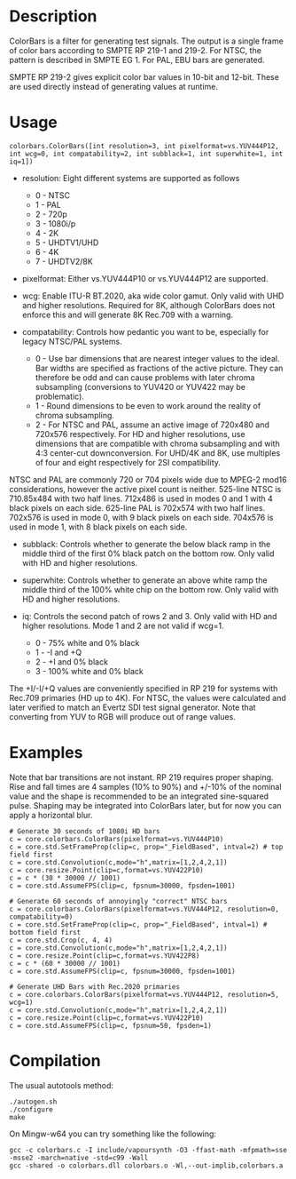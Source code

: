 
Description
===========

ColorBars is a filter for generating test signals.  The output is a single frame of color bars according to SMPTE RP 219-1 and 219-2.  For NTSC, the pattern is described in SMPTE EG 1.  For PAL, EBU bars are generated.

SMPTE RP 219-2 gives explicit color bar values in 10-bit and 12-bit.  These are used directly instead of generating values at runtime.

Usage
=====

    colorbars.ColorBars([int resolution=3, int pixelformat=vs.YUV444P12, int wcg=0, int compatability=2, int subblack=1, int superwhite=1, int iq=1])

* resolution: Eight different systems are supported as follows
   * 0 - NTSC
   * 1 - PAL
   * 2 - 720p
   * 3 - 1080i/p
   * 4 - 2K
   * 5 - UHDTV1/UHD
   * 6 - 4K
   * 7 - UHDTV2/8K
* pixelformat: Either vs.YUV444P10 or vs.YUV444P12 are supported.

* wcg: Enable ITU-R BT.2020, aka wide color gamut.  Only valid with UHD and higher resolutions.  Required for 8K, although ColorBars does not enforce this and will generate 8K Rec.709 with a warning.

* compatability: Controls how pedantic you want to be, especially for legacy NTSC/PAL systems.
   * 0 - Use bar dimensions that are nearest integer values to the ideal.  Bar widths are specified as fractions of the active picture.  They can therefore be odd and can cause problems with later chroma subsampling (conversions to YUV420 or YUV422 may be problematic).
   * 1 - Round dimensions to be even to work around the reality of chroma subsampling.
   * 2 - For NTSC and PAL, assume an active image of 720x480 and 720x576 respectively.  For HD and higher resolutions, use dimensions that are compatible with chroma subsampling and with 4:3 center-cut downconversion.  For UHD/4K and 8K, use multiples of four and eight respectively for 2SI compatibility.

NTSC and PAL are commonly 720 or 704 pixels wide due to MPEG-2 mod16 considerations, however the active pixel count is neither.
525-line NTSC is 710.85x484 with two half lines. 712x486 is used in modes 0 and 1 with 4 black pixels on each side.
625-line PAL is 702x574 with two half lines.  702x576 is used in mode 0, with 9 black pixels on each side.  704x576 is used in mode 1, with 8 black pixels on each side.

* subblack: Controls whether to generate the below black ramp in the middle third of the first 0% black patch on the bottom row.  Only valid with HD and higher resolutions.

* superwhite: Controls whether to generate an above white ramp the middle third of the 100% white chip on the bottom row.  Only valid with HD and higher resolutions.

* iq: Controls the second patch of rows 2 and 3.  Only valid with HD and higher resolutions.  Mode 1 and 2 are not valid if wcg=1.
   * 0 - 75% white and 0% black
   * 1 - -I and +Q
   * 2 - +I and 0% black
   * 3 - 100% white and 0% black

The +I/-I/+Q values are conveniently specified in RP 219 for systems with Rec.709 primaries (HD up to 4K).  For NTSC, the values were calculated and later verified to match an Evertz SDI test signal generator.  Note that converting from YUV to RGB will produce out of range values.

Examples
=====
Note that bar transitions are not instant.  RP 219 requires proper shaping.  Rise and fall times are 4 samples (10% to 90%) and +/-10% of the nominal value and the shape is recommended to be an integrated sine-squared pulse.  Shaping may be integrated into ColorBars later, but for now you can apply a horizontal blur.

    # Generate 30 seconds of 1080i HD bars
    c = core.colorbars.ColorBars(pixelformat=vs.YUV444P10)
    c = core.std.SetFrameProp(clip=c, prop="_FieldBased", intval=2) # top field first
    c = core.std.Convolution(c,mode="h",matrix=[1,2,4,2,1])
    c = core.resize.Point(clip=c,format=vs.YUV422P10)
    c = c * (30 * 30000 // 1001)
    c = core.std.AssumeFPS(clip=c, fpsnum=30000, fpsden=1001)
    
    # Generate 60 seconds of annoyingly "correct" NTSC bars
    c = core.colorbars.ColorBars(pixelformat=vs.YUV444P12, resolution=0, compatability=0)
    c = core.std.SetFrameProp(clip=c, prop="_FieldBased", intval=1) # bottom field first
    c = core.std.Crop(c, 4, 4)
    c = core.std.Convolution(c,mode="h",matrix=[1,2,4,2,1])
    c = core.resize.Point(clip=c,format=vs.YUV422P8)
    c = c * (60 * 30000 // 1001)
    c = core.std.AssumeFPS(clip=c, fpsnum=30000, fpsden=1001)
    
    # Generate UHD Bars with Rec.2020 primaries
    c = core.colorbars.ColorBars(pixelformat=vs.YUV444P12, resolution=5, wcg=1)
    c = core.std.Convolution(c,mode="h",matrix=[1,2,4,2,1])
    c = core.resize.Point(clip=c,format=vs.YUV422P10)
    c = core.std.AssumeFPS(clip=c, fpsnum=50, fpsden=1)

Compilation
===========
The usual autotools method:
```
./autogen.sh
./configure
make
```

On Mingw-w64 you can try something like the following:
```
gcc -c colorbars.c -I include/vapoursynth -O3 -ffast-math -mfpmath=sse -msse2 -march=native -std=c99 -Wall
gcc -shared -o colorbars.dll colorbars.o -Wl,--out-implib,colorbars.a
```
